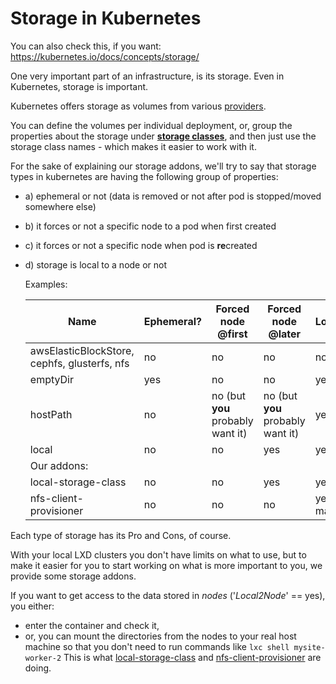 # Storage in  Kubernetes 



You can also check this, if you want: https://kubernetes.io/docs/concepts/storage/

One very important part of an infrastructure, is its storage. Even in Kubernetes, storage is important.

Kubernetes offers storage as volumes from various [providers](https://kubernetes.io/docs/concepts/storage/volumes/#types-of-volumes). 

You can define the volumes per individual deployment, or, group the properties about the storage under **[storage classes](https://kubernetes.io/docs/concepts/storage/storage-classes/)**, and then just use the storage class names - which makes it easier to work with it.



For the sake of explaining our storage addons, we'll try to say that storage types in kubernetes are having the following group of properties:

- a) ephemeral or not (data is removed or not after pod is stopped/moved somewhere else)

- b) it forces or not a specific node to a pod when first created

- c) it forces or not a specific node when pod is **re**created

- d) storage is local to a node or not

  

  Examples:

  | Name                                         | Ephemeral? | Forced node @first                | Forced node @later                | Local2Node     |
  | -------------------------------------------- | ---------- | --------------------------------- | --------------------------------- | -------------- |
  | awsElasticBlockStore, cephfs, glusterfs, nfs | no         | no                                | no                                | no             |
  | emptyDir                                     | yes        | no                                | no                                | yes            |
  | hostPath                                     | no         | no (but **you** probably want it) | no (but **you** probably want it) | yes            |
  | local                                        | no         | no                                | yes                               | yes            |
  | Our addons:                                  |            |                                   |                                   |                |
  | local-storage-class                          | no         | no                                | yes                               | yes            |
  | nfs-client-provisioner                       | no         | no                                | no                                | yes, to master |
  
  

Each type of storage has its Pro and Cons, of course.

With your local LXD clusters you don't have limits on what to use, but to make it easier for you to start working on what is more important to you, we provide some storage addons.

If you want to get access to the data stored in *nodes* ('*Local2Node*' == yes), you either:

- enter the container and check it, 
- or, you can mount the directories from the nodes to your real host machine so that you don't need to run commands like ```lxc shell mysite-worker-2```  This is what [local-storage-class](../addons/local-storage-class/README.md) and [nfs-client-provisioner](../addons/nfs-client-provisioner/README.md) are doing.

